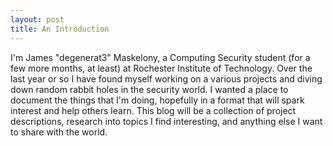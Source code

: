 ```yaml
---
layout: post
title: An Introduction
---
```


I'm James "degenerat3" Maskelony, a Computing Security student (for a few more months, at least) at Rochester Institute of Technology.  Over the last year or so I have found myself working on a various projects and diving down random rabbit holes in the security world.  I wanted a place to document the things that I'm doing, hopefully in a format that will spark interest and help others learn. This blog will be a collection of project descriptions, research into topics I find interesting, and anything else I want to share with the world. 